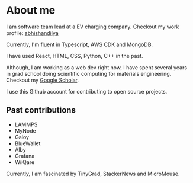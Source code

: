 # About me

I am software team lead at a EV charging company. Checkout my work profile: [abhishandilya](https://github.com/abhiShandilya)

Currently, I'm fluent in Typescript, AWS CDK and MongoDB.

I have used React, HTML, CSS, Python, C++ in the past.

Although, I am working as a web dev right now, I have spent several years in grad school doing scientific computing for materials engineering. Checkout my [Google Scholar](https://scholar.google.com/citations?user=S_F5jlQAAAAJ&hl=en).

I use this Github account for contributing to open source projects.

## Past contributions

- LAMMPS
- MyNode
- Galoy
- BlueWallet
- Alby
- Grafana
- WiiQare


Currently, I am fascinated by TinyGrad, StackerNews and MicroMouse.

